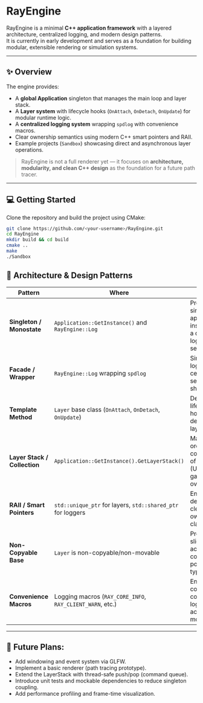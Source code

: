 # RayEngine

RayEngine is a minimal **C++ application framework** with a layered architecture, centralized logging, and modern design patterns.  
It is currently in early development and serves as a foundation for building modular, extensible rendering or simulation systems.

---

## ✨ Overview

The engine provides:
- A **global Application** singleton that manages the main loop and layer stack.
- A **Layer system** with lifecycle hooks (`OnAttach`, `OnDetach`, `OnUpdate`) for modular runtime logic.
- A **centralized logging system** wrapping `spdlog` with convenience macros.
- Clear ownership semantics using modern C++ smart pointers and RAII.
- Example projects (`Sandbox`) showcasing direct and asynchronous layer operations.

> RayEngine is not a full renderer yet — it focuses on **architecture, modularity, and clean C++ design** as the foundation for a future path tracer.

---
## 💻 Getting Started

Clone the repository and build the project using CMake:

```bash
git clone https://github.com/<your-username>/RayEngine.git
cd RayEngine
mkdir build && cd build
cmake ..
make
./Sandbox
```

## 🧩 Architecture & Design Patterns

| Pattern | Where | Why |
|----------|--------|-----|
| **Singleton / Monostate** | `Application::GetInstance()` and `RayEngine::Log` | Provides a single global application instance and a centralized logging service. |
| **Facade / Wrapper** | `RayEngine::Log` wrapping `spdlog` | Simplifies logging API, centralizes setup and shutdown. |
| **Template Method** | `Layer` base class (`OnAttach`, `OnDetach`, `OnUpdate`) | Defines lifecycle hooks for derived layers. |
| **Layer Stack / Collection** | `Application::GetInstance().GetLayerStack()` | Manages ordered composition of systems (UI, gameplay, overlays). |
| **RAII / Smart Pointers** | `std::unique_ptr` for layers, `std::shared_ptr` for loggers | Ensures deterministic cleanup and ownership clarity. |
| **Non-Copyable Base** | `Layer` is non-copyable/non-movable | Prevents slicing and accidental copying of polymorphic types. |
| **Convenience Macros** | Logging macros (`RAY_CORE_INFO`, `RAY_CLIENT_WARN`, etc.) | Enables concise and consistent logging across modules. |

---


## 🚀 Future Plans:
 - Add windowing and event system via GLFW.
 - Implement a basic renderer (path tracing prototype).
 - Extend the LayerStack with thread-safe push/pop (command queue).
 - Introduce unit tests and mockable dependencies to reduce singleton coupling.
 - Add performance profiling and frame-time visualization.
